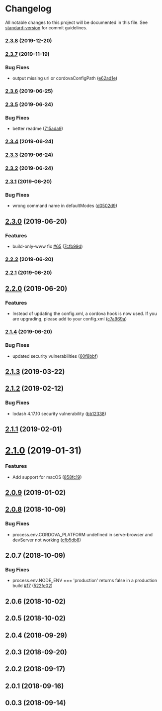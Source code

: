 # Changelog

All notable changes to this project will be documented in this file. See [standard-version](https://github.com/conventional-changelog/standard-version) for commit guidelines.

### [2.3.8](https://github.com/m0dch3n/vue-cli-plugin-cordova/compare/v2.3.7...v2.3.8) (2019-12-20)



### [2.3.7](https://github.com/m0dch3n/vue-cli-plugin-cordova/compare/v2.3.6...v2.3.7) (2019-11-19)


### Bug Fixes

* output missing url or cordovaConfigPath ([e62ad1e](https://github.com/m0dch3n/vue-cli-plugin-cordova/commit/e62ad1e))



### [2.3.6](https://github.com/m0dch3n/vue-cli-plugin-cordova/compare/v2.3.5...v2.3.6) (2019-06-25)



### [2.3.5](https://github.com/m0dch3n/vue-cli-plugin-cordova/compare/v2.3.4...v2.3.5) (2019-06-24)


### Bug Fixes

* better readme ([715ada9](https://github.com/m0dch3n/vue-cli-plugin-cordova/commit/715ada9))



### [2.3.4](https://github.com/m0dch3n/vue-cli-plugin-cordova/compare/v2.3.3...v2.3.4) (2019-06-24)



### [2.3.3](https://github.com/m0dch3n/vue-cli-plugin-cordova/compare/v2.3.2...v2.3.3) (2019-06-24)



### [2.3.2](https://github.com/m0dch3n/vue-cli-plugin-cordova/compare/v2.3.1...v2.3.2) (2019-06-24)



### [2.3.1](https://github.com/m0dch3n/vue-cli-plugin-cordova/compare/v2.3.0...v2.3.1) (2019-06-20)


### Bug Fixes

* wrong command name in defaultModes ([d0502d9](https://github.com/m0dch3n/vue-cli-plugin-cordova/commit/d0502d9))



## [2.3.0](https://github.com/m0dch3n/vue-cli-plugin-cordova/compare/v2.2.2...v2.3.0) (2019-06-20)


### Features

* build-only-www fix [#65](https://github.com/m0dch3n/vue-cli-plugin-cordova/issues/65) ([7cfb99d](https://github.com/m0dch3n/vue-cli-plugin-cordova/commit/7cfb99d))



### [2.2.2](https://github.com/m0dch3n/vue-cli-plugin-cordova/compare/v2.2.1...v2.2.2) (2019-06-20)



### [2.2.1](https://github.com/m0dch3n/vue-cli-plugin-cordova/compare/v2.2.0...v2.2.1) (2019-06-20)



## [2.2.0](https://github.com/m0dch3n/vue-cli-plugin-cordova/compare/v2.1.4...v2.2.0) (2019-06-20)


### Features

* Instead of updating the config.xml, a cordova hook is now used. If you are upgrading, please add <hook type="after_prepare" src="../node_modules/vue-cli-plugin-cordova/serve-config-hook.js" /> to your config.xml ([c7a969a](https://github.com/m0dch3n/vue-cli-plugin-cordova/commit/c7a969a))



### [2.1.4](https://github.com/m0dch3n/vue-cli-plugin-cordova/compare/v2.1.3...v2.1.4) (2019-06-20)


### Bug Fixes

* updated security vulnerabilities ([60f8bbf](https://github.com/m0dch3n/vue-cli-plugin-cordova/commit/60f8bbf))



<a name="2.1.3"></a>
## [2.1.3](https://github.com/m0dch3n/vue-cli-plugin-cordova/compare/v2.1.2...v2.1.3) (2019-03-22)



<a name="2.1.2"></a>
## [2.1.2](https://github.com/m0dch3n/vue-cli-plugin-cordova/compare/v2.1.1...v2.1.2) (2019-02-12)


### Bug Fixes

* lodash 4.17.10 security vulnerability ([bb12338](https://github.com/m0dch3n/vue-cli-plugin-cordova/commit/bb12338))



<a name="2.1.1"></a>
## [2.1.1](https://github.com/m0dch3n/vue-cli-plugin-cordova/compare/v2.1.0...v2.1.1) (2019-02-01)



<a name="2.1.0"></a>
# [2.1.0](https://github.com/m0dch3n/vue-cli-plugin-cordova/compare/v2.0.9...v2.1.0) (2019-01-31)


### Features

* Add support for macOS ([858fc19](https://github.com/m0dch3n/vue-cli-plugin-cordova/commit/858fc19))



<a name="2.0.9"></a>
## [2.0.9](https://github.com/m0dch3n/vue-cli-plugin-cordova/compare/v2.0.8...v2.0.9) (2019-01-02)



<a name="2.0.8"></a>
## [2.0.8](https://github.com/m0dch3n/vue-cli-plugin-cordova/compare/v2.0.7...v2.0.8) (2018-10-09)


### Bug Fixes

* process.env.CORDOVA_PLATFORM undefined in serve-browser and devServer not working ([cfb5db8](https://github.com/m0dch3n/vue-cli-plugin-cordova/commit/cfb5db8))



<a name="2.0.7"></a>
## 2.0.7 (2018-10-09)


### Bug Fixes

* process.env.NODE_ENV === 'production' returns false in a production build [#17](https://github.com/m0dch3n/vue-cli-plugin-cordova/issues/17) ([522fe02](https://github.com/m0dch3n/vue-cli-plugin-cordova/commit/522fe02))



<a name="2.0.6"></a>
## 2.0.6 (2018-10-02)



<a name="2.0.5"></a>
## 2.0.5 (2018-10-02)



<a name="2.0.4"></a>
## 2.0.4 (2018-09-29)



<a name="2.0.3"></a>
## 2.0.3 (2018-09-20)



<a name="2.0.2"></a>
## 2.0.2 (2018-09-17)



<a name="2.0.1"></a>
## 2.0.1 (2018-09-16)



<a name="0.0.3"></a>
## 0.0.3 (2018-09-14)
